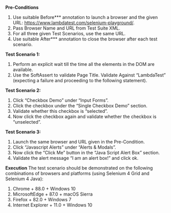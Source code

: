 **Pre-Conditions**
1. Use suitable Before*** annotation to launch a browser and the
given URL: https://www.lambdatest.com/selenium-playground/.
2. Pass Browser Name and URL from Test Suite XML.
3. For all three given Test Scenarios, use the same URL.
4. Use suitable After*** annotation to close the browser after each
test scenario.

**Test Scenario 1:**
1. Perform an explicit wait till the time all the elements in the
DOM are available.
2. Use the SoftAssert to validate Page Title. Validate Against
“LambdaTest” (expecting a failure and proceeding to the
following statement).

**Test Scenario 2:**
1. Click “Checkbox Demo” under “Input Forms”.
2. Click the checkbox under the “Single Checkbox Demo” section.
3. Validate whether this checkbox is “selected”.
4. Now click the checkbox again and validate whether the
checkbox is “unselected”.

**Test Scenario 3:**
1. Launch the same browser and URL given in the Pre-Condition.
2. Click “Javascript Alerts” under “Alerts & Modals”.
3. Now click the “Click Me” button in the “Java Script Alert Box”
section.
4. Validate the alert message “I am an alert box!” and click ok.

 **Execution**
The test scenario should be demonstrated on the following combinations of
browsers and platforms (using Selenium 4 Grid and Selenium 4 Java):
1. Chrome + 88.0 + Windows 10
2. MicrosoftEdge + 87.0 + macOS Sierra
3. Firefox + 82.0 + Windows 7
4. Internet Explorer + 11.0 + Windows 10
